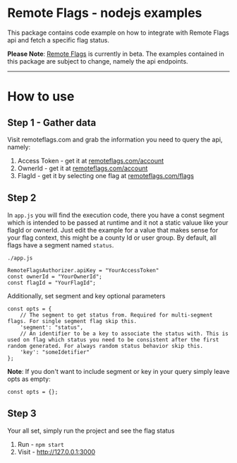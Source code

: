 # Remote Flags - nodejs examples

This package contains code example on how to integrate with Remote Flags api and fetch a specific flag status.

**Please Note**: [Remote Flags](remoteflags.com) is currently in beta. The examples contained in this package are subject to change, namely the api endpoints. 

---
# How to use
## Step 1 - Gather data
Visit remoteflags.com and grab the information you need to query the api, namely:

1. Access Token - get it at [remoteflags.com/account](www.remoteflags.com/account)
2. OwnerId - get it at [remoteflags.com/account]((www.remoteflags.com/account))
3. FlagId - get it by selecting one flag at [remoteflags.com/flags]((www.remoteflags.com/flags))

## Step 2
In ```app.js``` you will find the execution code, there you have a const segment which is intended to be passed at runtime and it not a static valuue like your flagId or ownerId.
Just edit the example for a value that makes sense for your flag context, this might be a county Id or user group. By default, all flags have a segment named ```status```.

```./app.js```
```
RemoteFlagsAuthorizer.apiKey = "YourAccessToken"
const ownerId = "YourOwnerId";
const flagId = "YourFlagId";
```

Additionally, set segment and key optional parameters
```
const opts = {
    // The segment to get status from. Required for multi-segment flags. For single segment flag skip this.
    'segment': "status", 
    // An identifier to be a key to associate the status with. This is used on flag which status you need to be consistent after the first random generated. For always random status behavior skip this.
    'key': "someIdetifier" 
};
```

**Note**: If you don't want to include segment or key in your query simply leave opts as empty:
```
const opts = {};
```

## Step 3
Your all set, simply run the project and see the flag status 

1. Run - ```npm start```
2. Visit - http://127.0.0.1:3000 
